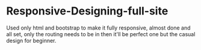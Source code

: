 # Responsive-Designing-full-site
Used only html and bootstrap to make it fully responsive, almost done and all set, only the routing needs to be in then it'll be perfect one but the casual design for beginner. 
